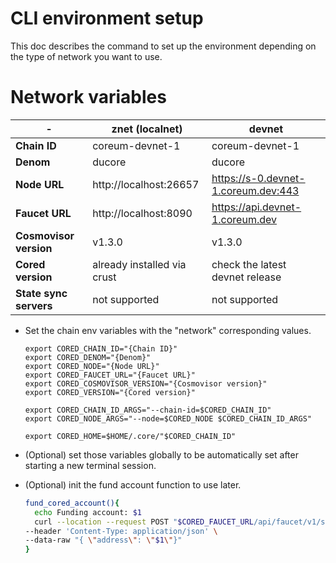 # CLI environment setup

This doc describes the command to set up the environment depending on the type of network you want to use.

# Network variables

<!-- markdown-link-check-disable -->

| \-                     | znet (localnet)             | devnet                               |
|------------------------|-----------------------------|--------------------------------------|
| **Chain ID**           | coreum-devnet-1             | coreum-devnet-1                      |
| **Denom**              | ducore                      | ducore                               |
| **Node URL**           | http://localhost:26657      | https://s-0.devnet-1.coreum.dev:443  |
| **Faucet URL**         | http://localhost:8090       | https://api.devnet-1.coreum.dev      |
| **Cosmovisor version** | v1.3.0                      | v1.3.0                               |
| **Cored version**      | already installed via crust | check the latest devnet release      |
| **State sync servers** | not supported               | not supported                        |

<!-- markdown-link-check-enable -->

* Set the chain env variables with the "network" corresponding values.

    ```
    export CORED_CHAIN_ID="{Chain ID}"
    export CORED_DENOM="{Denom}"
    export CORED_NODE="{Node URL}"
    export CORED_FAUCET_URL="{Faucet URL}"
    export CORED_COSMOVISOR_VERSION="{Cosmovisor version}"
    export CORED_VERSION="{Cored version}"
    
    export CORED_CHAIN_ID_ARGS="--chain-id=$CORED_CHAIN_ID"
    export CORED_NODE_ARGS="--node=$CORED_NODE $CORED_CHAIN_ID_ARGS"
    
    export CORED_HOME=$HOME/.core/"$CORED_CHAIN_ID"
    ```

* (Optional) set those variables globally to be automatically set after starting a new terminal session.

* (Optional) init the fund account function to use later.

    ```bash
    fund_cored_account(){ 
      echo Funding account: $1
      curl --location --request POST "$CORED_FAUCET_URL/api/faucet/v1/send-money" \
    --header 'Content-Type: application/json' \
    --data-raw "{ \"address\": \"$1\"}"
    }
    ```

